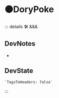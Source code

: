 # 🟠<moto>DoryPoke</moto>

::: details 🛠 <dev>&&&</dev>

## DevNotes

-

## DevState

```py
`TagsToHeaders: false`
```

:::
